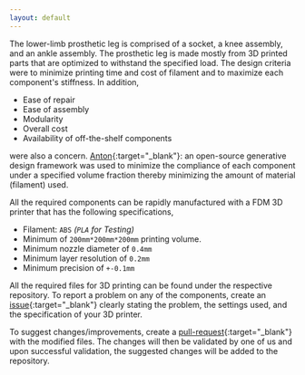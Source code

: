 ```yaml
---
layout: default
---
```


The lower-limb prosthetic leg is comprised of a socket, a knee assembly, and an ankle assembly. The prosthetic leg is made mostly from 3D printed parts that are optimized to withstand the specified load. The design criteria were to minimize printing time and cost of filament and to maximize each component's stiffness. In addition,

* Ease of repair
* Ease of assembly
* Modularity
* Overall cost
* Availability of off-the-shelf components

were also a concern. [Anton](https://anton.readthedocs.io/en/latest/){:target="_blank"}: an open-source generative design framework was used to minimize the compliance of each component under a specified volume fraction thereby minimizing the amount of material (filament) used.

All the required components can be rapidly manufactured with a FDM 3D printer that has the following specifications,

* Filament: ``ABS`` *(``PLA`` for Testing)*
* Minimum of ``200mm*200mm*200mm`` printing volume.
* Minimum nozzle diameter of ``0.4mm``
* Minimum layer resolution of ``0.2mm``
* Minimum precision of ``+-0.1mm``

All the required files for 3D printing can be found under the respective repository. To report a problem on any of the components, create an [issue](https://guides.github.com/features/issues/){:target="_blank"} clearly stating the problem, the settings used, and the specification of your 3D printer. 

To suggest changes/improvements, create a [pull-request](https://docs.github.com/en/free-pro-team@latest/github/collaborating-with-issues-and-pull-requests/creating-a-pull-request){:target="_blank"} with the modified files. The changes will then be validated by one of us and upon successful validation, the suggested changes will be added to the repository.
